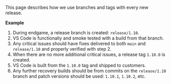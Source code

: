 This page describes how we use branches and tags with every new release.

**Example**

1. During endgame, a release branch is created: `release/1.10`.
2. VS Code is functionally and smoke tested with a build from that branch.
3. Any critical issues should have fixes delivered to both `main` and
   `release/1.10` and properly verified with step 2.
4. When there are no more additional critical issues, a release tag `1.10.0` is
   created.
5. VS Code is built from the `1.10.0` tag and shipped to customers.
6. Any further recovery builds should be from commits on the `release/1.10`
   branch and patch versions should be used: `1.10.1`, `1.10.2`, etc.
